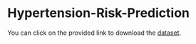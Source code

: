 # Hypertension-Risk-Prediction

You can click on the provided link to download the [dataset](https://www.kaggle.com/datasets/miadul/hypertension-risk-prediction-dataset/data).
